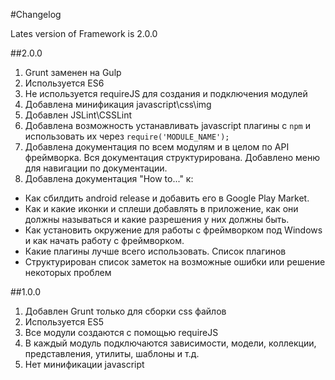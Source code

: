 #Changelog

Lates version of Framework is 2.0.0


##2.0.0

1. Grunt заменен на Gulp
2. Используется ES6
3. Не используется requireJS для создания и подключения модулей
4. Добавлена минификация javascript\css\img
5. Добавлен JSLint\CSSLint
6. Добавлена возможность устанавливать javascript плагины с `npm` и использовать их через `require('MODULE_NAME');`
7. Добавлена документация по всем модулям и в целом по API фреймворка. Вся документация структурирована. Добавлено меню для навигации по документации.
8. Добавлена документация "How to..." к:
  - Как сбилдить android release и добавить его в Google Play Market.
  - Как и какие иконки и сплеши добавлять в приложение, как они должны называться и какие разрешения у них должны быть.
  - Как установить окружение для работы с фреймворком под Windows и как начать работу с фреймворком.
  - Какие плагины лучше всего использовать. Список плагинов
  - Структурирован список заметок на возможные ошибки или решение некоторых проблем

##1.0.0

1. Добавлен Grunt только для сборки css файлов
2. Используется ES5
3. Все модули создаются с помощью requireJS
4. В каждый модуль подключаются зависимости, модели, коллекции, представления, утилиты, шаблоны и т.д.
5. Нет минификации javascript